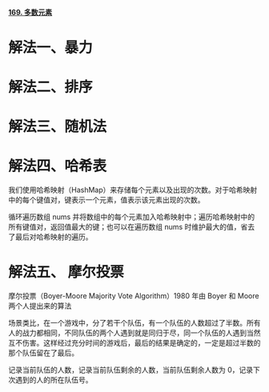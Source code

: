 #### [169. 多数元素](https://leetcode-cn.com/problems/majority-element/)

# 解法一、暴力

# 解法二、排序

# 解法三、随机法

# 解法四、哈希表

我们使用哈希映射（HashMap）来存储每个元素以及出现的次数。对于哈希映射中的每个键值对，键表示一个元素，值表示该元素出现的次数。

循环遍历数组 nums 并将数组中的每个元素加入哈希映射中；遍历哈希映射中的所有键值对，返回值最大的键；也可以在遍历数组 nums 时维护最大的值，省去了最后对哈希映射的遍历。

# 解法五、 摩尔投票

摩尔投票（Boyer-Moore Majority Vote Algorithm）1980 年由 Boyer 和 Moore 两个人提出来的算法

场景类比，在一个游戏中，分了若干个队伍，有一个队伍的人数超过了半数。所有人的战力都相同，不同队伍的两个人遇到就是同归于尽，同一个队伍的人遇到当然互不伤害。这样经过充分时间的游戏后，最后的结果是确定的，一定是超过半数的那个队伍留在了最后。

 记录当前队伍的人数，记录当前队伍剩余的人数，当前队伍剩余人数为 0，记录下次遇到的人的所在队伍号。
